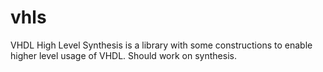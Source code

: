# vhls
VHDL High Level Synthesis is a library with some constructions to enable higher level usage of VHDL. Should work on synthesis.
